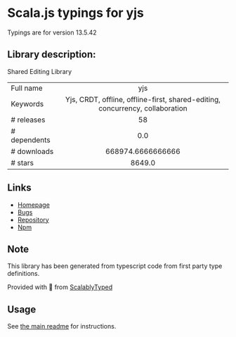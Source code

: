 
# Scala.js typings for yjs

Typings are for version 13.5.42

## Library description:
Shared Editing Library

|                    |                 |
| ------------------ | :-------------: |
| Full name          | yjs |
| Keywords           | Yjs, CRDT, offline, offline-first, shared-editing, concurrency, collaboration |
| # releases         | 58 |
| # dependents       | 0.0 |
| # downloads        | 668974.6666666666 |
| # stars            | 8649.0 |

## Links
- [Homepage](https://docs.yjs.dev)
- [Bugs](https://github.com/yjs/yjs/issues)
- [Repository](https://github.com/yjs/yjs)
- [Npm](https://www.npmjs.com/package/yjs)
    


## Note
This library has been generated from typescript code from first party type definitions.

Provided with :purple_heart: from [ScalablyTyped](https://github.com/oyvindberg/ScalablyTyped)

## Usage
See [the main readme](../../readme.md) for instructions.


